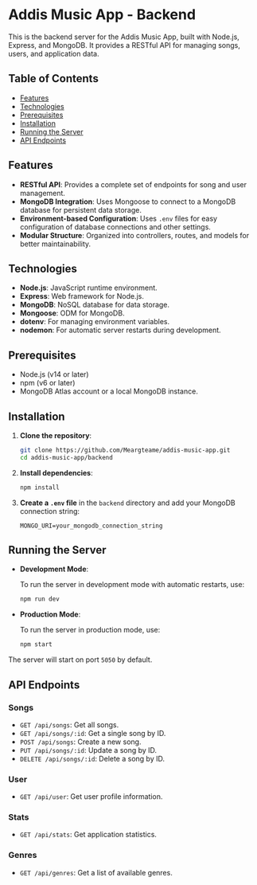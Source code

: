 
# Addis Music App - Backend

This is the backend server for the Addis Music App, built with Node.js, Express, and MongoDB. It provides a RESTful API for managing songs, users, and application data.

## Table of Contents

- [Features](#features)
- [Technologies](#technologies)
- [Prerequisites](#prerequisites)
- [Installation](#installation)
- [Running the Server](#running-the-server)
- [API Endpoints](#api-endpoints)

## Features

-   **RESTful API**: Provides a complete set of endpoints for song and user management.
-   **MongoDB Integration**: Uses Mongoose to connect to a MongoDB database for persistent data storage.
-   **Environment-based Configuration**: Uses `.env` files for easy configuration of database connections and other settings.
-   **Modular Structure**: Organized into controllers, routes, and models for better maintainability.

## Technologies

-   **Node.js**: JavaScript runtime environment.
-   **Express**: Web framework for Node.js.
-   **MongoDB**: NoSQL database for data storage.
-   **Mongoose**: ODM for MongoDB.
-   **dotenv**: For managing environment variables.
-   **nodemon**: For automatic server restarts during development.

## Prerequisites

-   Node.js (v14 or later)
-   npm (v6 or later)
-   MongoDB Atlas account or a local MongoDB instance.

## Installation

1.  **Clone the repository**:

    ```bash
    git clone https://github.com/Meargteame/addis-music-app.git
    cd addis-music-app/backend
    ```

2.  **Install dependencies**:

    ```bash
    npm install
    ```

3.  **Create a `.env` file** in the `backend` directory and add your MongoDB connection string:

    ```env
    MONGO_URI=your_mongodb_connection_string
    ```

## Running the Server

-   **Development Mode**:

    To run the server in development mode with automatic restarts, use:

    ```bash
    npm run dev
    ```

-   **Production Mode**:

    To run the server in production mode, use:

    ```bash
    npm start
    ```

The server will start on port `5050` by default.

## API Endpoints

### Songs

-   `GET /api/songs`: Get all songs.
-   `GET /api/songs/:id`: Get a single song by ID.
-   `POST /api/songs`: Create a new song.
-   `PUT /api/songs/:id`: Update a song by ID.
-   `DELETE /api/songs/:id`: Delete a song by ID.

### User

-   `GET /api/user`: Get user profile information.

### Stats

-   `GET /api/stats`: Get application statistics.

### Genres

-   `GET /api/genres`: Get a list of available genres.
